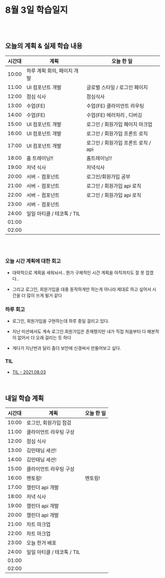 # 8월 3일 학습일지

<br/>
<br/>

## 오늘의 계획 & 실제 학습 내용

| 시간대 | 계획                        | 오늘 한 일                          |
| ------ | --------------------------- | ----------------------------------- |
| 10:00  | 하루 계획 회의, 페이지 개발 |                                     |
| 11:00  | UI 컴포넌트 개발            | 글로벌 스타일 / 로그인 페이지       |
| 12:00  | 점심 식사                   | 점심식사                            |
| 13:00  | 수업(FE)                    | 수업(FE) 클라이언트 라우팅          |
| 14:00  | 수업(FE)                    | 수업(FE) 에러처리 , 디버깅          |
| 15:00  | UI 컴포넌트 개발            | 로그인 / 회원가입 페이지 마크업     |
| 16:00  | UI 컴포넌트 개발            | 로그인 / 회원가입 프론트 로직       |
| 17:00  | UI 컴포넌트 개발            | 로그인 / 회원가입 프론트 로직 / api |
| 18:00  | 홈 트레이닝!!               | 홈트레이닝!!                        |
| 19:00  | 저녁 식사                   | 저녁식사                            |
| 20:00  | 서버 - 컴포넌트             | 로그인/회원가입 공부                |
| 21:00  | 서버 - 컴포넌트             | 로그인 / 회원가입 api 로직          |
| 22:00  | 서버 - 컴포넌트             | 로그인 / 회원가입 api 로직          |
| 23:00  | 서버 - 컴포넌트             |                                     |
| 24:00  | 일일 아티클 / 테코톡 / TIL  |                                     |
| 01:00  |                             |                                     |
| 02:00  |                             |                                     |

<br/>
<br/>

### 오늘 시간 계획에 대한 회고

- 대략적으로 계획을 세워놔서.. 뭔가 구체적인 시간 계획을 아직까지도 잘 못 잡겠다..

- 그리고 로그인, 회원가입을 대충 동작하게만 하는게 아니라 제대로 하고 싶어서 시간을 더 많이 쓰게 될거 같다

### 하루 회고

- 로그인, 회원가입을 구현하는데 하루 종일 걸리고 있다.

- 지난 미션에서도 계속 로그인.회원가입은 존재했지만 내가 직접 처음부터 다 해본적이 없어서 더 오래 걸리는 듯 하다

- 게다가 지난번과 달리 좀더 보안에 신경써서 만들어보고 싶다.

### TIL

- [TIL - 2021.08.03](https://velog.io/@jjuny546/TIL-2021.08.03)

<br/>

## 내일 학습 계획

| 시간대 | 계획                       | 오늘 한 일 |
| ------ | -------------------------- | ---------- |
| 10:00  | 로그인, 회원가입 점검      |            |
| 11:00  | 클라이언트 라우팅 구성     |            |
| 12:00  | 점심 식사                  |            |
| 13:00  | 김민태님 세션!             |            |
| 14:00  | 김민태님 세션!             |            |
| 15:00  | 클라이언트 라우팅 구성     |            |
| 16:00  | 멘토링!                    | 멘토링!    |
| 17:00  | 캘린더 api 개발            |            |
| 18:00  | 저녁 식사                  |            |
| 19:00  | 캘린더 api 개발            |            |
| 20:00  | 캘린더 api 개발            |            |
| 21:00  | 차트 마크업                |            |
| 22:00  | 차트 마크업                |            |
| 23:00  | 오늘 한거 배포             |            |
| 24:00  | 일일 아티클 / 테코톡 / TIL |            |
| 01:00  |                            |            |
| 02:00  |                            |            |
